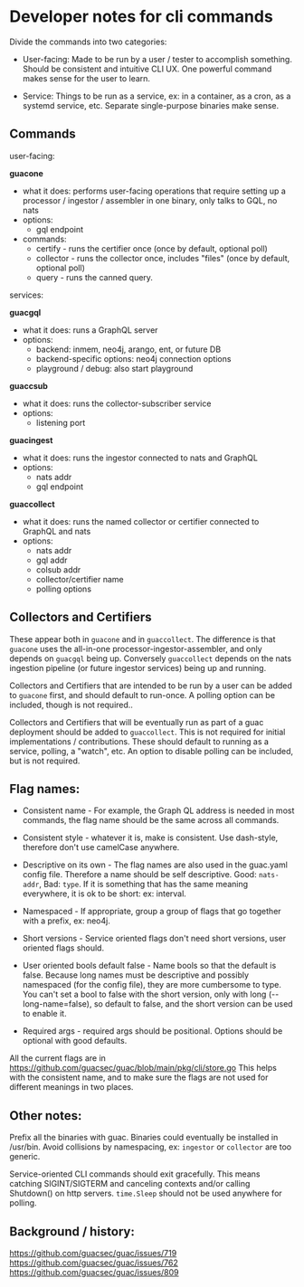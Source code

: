 # Developer notes for cli commands

Divide the commands into two categories:

- User-facing: Made to be run by a user / tester to accomplish something. Should
  be consistent and intuitive CLI UX. One powerful command makes sense for the
  user to learn.

- Service: Things to be run as a service, ex: in a container, as a cron, as a
  systemd service, etc. Separate single-purpose binaries make sense.

## Commands

user-facing:

**guacone**

- what it does: performs user-facing operations that require setting up a
  processor / ingestor / assembler in one binary, only talks to GQL, no nats
- options:
  - gql endpoint
- commands:
  - certify <type> - runs the <type> certifier once (once by default, optional
    poll)
  - collector <type> - runs the <type> collector once, includes "files" (once by
    default, optional poll)
  - query <name> - runs the canned <name> query.

services:

**guacgql**

- what it does: runs a GraphQL server
- options:
  - backend: inmem, neo4j, arango, ent, or future DB
  - backend-specific options: neo4j connection options
  - playground / debug: also start playground

**guaccsub**

- what it does: runs the collector-subscriber service
- options:
  - listening port

**guacingest**

- what it does: runs the ingestor connected to nats and GraphQL
- options:
  - nats addr
  - gql endpoint

**guaccollect**

- what it does: runs the named collector or certifier connected to GraphQL and
  nats
- options:
  - nats addr
  - gql addr
  - colsub addr
  - collector/certifier name
  - polling options

## Collectors and Certifiers

These appear both in `guacone` and in `guaccollect`. The difference is that
`guacone` uses the all-in-one processor-ingestor-assembler, and only depends on
`guacgql` being up. Conversely `guaccollect` depends on the nats ingestion
pipeline (or future ingestor services) being up and running.

Collectors and Certifiers that are intended to be run by a user can be added to
`guacone` first, and should default to run-once. A polling option can be
included, though is not required..

Collectors and Certifiers that will be eventually run as part of a guac
deployment should be added to `guaccollect`. This is not required for initial
implementations / contributions. These should default to running as a service,
polling, a "watch", etc. An option to disable polling can be included, but is
not required.

## Flag names:

- Consistent name - For example, the Graph QL address is needed in most
  commands, the flag name should be the same across all commands.

- Consistent style - whatever it is, make is consistent. Use dash-style,
  therefore don't use camelCase anywhere.

- Descriptive on its own - The flag names are also used in the guac.yaml config
  file. Therefore a name should be self descriptive. Good: `nats-addr`, Bad:
  `type`. If it is something that has the same meaning everywhere, it is ok to
  be short: ex: interval.

- Namespaced - If appropriate, group a group of flags that go together with a
  prefix, ex: neo4j.

- Short versions - Service oriented flags don't need short versions, user
  oriented flags should.

- User oriented bools default false - Name bools so that the default is false.
  Because long names must be descriptive and possibly namespaced (for the config
  file), they are more cumbersome to type. You can't set a bool to false with
  the short version, only with long (--long-name=false), so default to false,
  and the short version can be used to enable it.

- Required args - required args should be positional. Options should be optional
  with good defaults.

All the current flags are in
https://github.com/guacsec/guac/blob/main/pkg/cli/store.go This helps with the
consistent name, and to make sure the flags are not used for different meanings
in two places.

## Other notes:

Prefix all the binaries with guac. Binaries could eventually be installed in
/usr/bin. Avoid collisions by namespacing, ex: `ingestor` or `collector` are too
generic.

Service-oriented CLI commands should exit gracefully. This means catching
SIGINT/SIGTERM and canceling contexts and/or calling Shutdown() on http servers.
`time.Sleep` should not be used anywhere for polling.

## Background / history:

https://github.com/guacsec/guac/issues/719
https://github.com/guacsec/guac/issues/762
https://github.com/guacsec/guac/issues/809

